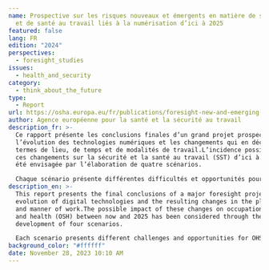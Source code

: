 ```yaml
---
name: Prospective sur les risques nouveaux et émergents en matière de sécurité
  et de santé au travail liés à la numérisation d’ici à 2025
featured: false
lang: FR
edition: "2024"
perspectives:
  - foresight_studies
issues:
  - health_and_security
category:
  - think_about_the_future
type:
  - Report
url: https://osha.europa.eu/fr/publications/foresight-new-and-emerging-occupational-safety-and-health-risks-associated
author: Agence européenne pour la santé et la sécurité au travail
description_fr: >-
  Ce rapport présente les conclusions finales d’un grand projet prospectif sur
  l’évolution des technologies numériques et les changements qui en découlent en
  termes de lieu, de temps et de modalités de travail.L’incidence possible de
  ces changements sur la sécurité et la santé au travail (SST) d’ici à 2025 a
  été envisagée par l’élaboration de quatre scénarios.

  Chaque scénario présente différentes difficultés et opportunités pour la SST. Les recherches effectuées aideront les lecteurs à mieux comprendre comment la numérisation pourrait affecter la sécurité et la santé des travailleurs dans l’Union européenne et à développer des stratégies de résilience accrue face à ces changements affectant le travail et la Sécurité et Santé au Travail.
description_en: >-
  This report presents the final conclusions of a major foresight project on the
  evolution of digital technologies and the resulting changes in the place, time
  and manner of work.The possible impact of these changes on occupational safety
  and health (OSH) between now and 2025 has been considered through the
  development of four scenarios.

  Each scenario presents different challenges and opportunities for OHS. The research carried out will help readers to better understand how digitization could affect the safety and health of workers in the European Union, and to develop strategies for greater resilience in the face of these changes affecting work and OSH.
background_color: "#ffffff"
date: November 28, 2023 10:10 AM
---
```

